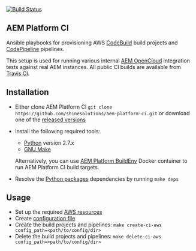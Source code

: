 [![Build Status](https://img.shields.io/travis/shinesolutions/aem-platform-ci.svg)](http://travis-ci.org/shinesolutions/aem-platform-ci)

AEM Platform CI
---------------

Ansible playbooks for provisioning AWS [CodeBuild](https://aws.amazon.com/codebuild/) build projects and [CodePipeline](https://aws.amazon.com/codepipeline/) pipelines.

This setup is used for running various internal [AEM OpenCloud](https://shinesolutions.github.io/aem-opencloud/) integration tests against real AEM instances. All public CI builds are available from [Travis CI](https://travis-ci.org/shinesolutions/).

Installation
------------

- Either clone AEM Platform CI `git clone https://github.com/shinesolutions/aem-platform-ci.git` or download one of the [released versions](https://github.com/shinesolutions/aem-platform-ci/releases)
- Install the following required tools:
  * [Python](https://www.python.org/downloads/) version 2.7.x
  * [GNU Make](https://www.gnu.org/software/make/)<br/>

  Alternatively, you can use [AEM Platform BuildEnv](https://github.com/shinesolutions/aem-platform-buildenv) Docker container to run AEM Platform CI build targets.
- Resolve the [Python packages](https://github.com/shinesolutions/aem-platform-ci/blob/master/requirements.txt) dependencies by running `make deps`

Usage
-----

- Set up the required [AWS resources](https://github.com/shinesolutions/aem-platform-ci/blob/master/examples/aws/resources.yaml)
- Create [configuration file](https://github.com/shinesolutions/aem-platform-ci/blob/master/docs/configuration.md)
- Create the build projects and pipelines: `make create-ci-aws config_path=<path/to/config/dir>`
- Delete the build projects and pipelines: `make delete-ci-aws config_path=<path/to/config/dir>`
